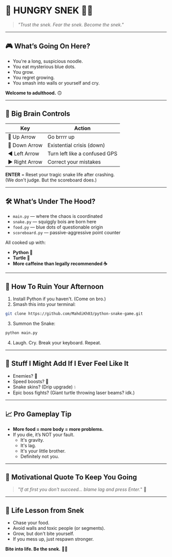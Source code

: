 
# 🐍 **HUNGRY SNEK** 🐢🍗  
> *"Trust the snek. Fear the snek. Become the snek."*  

---

## 🎮 **What’s Going On Here?**

- You're a long, suspicious noodle.
- You eat mysterious blue dots.
- You grow.
- You regret growing.
- You smash into walls or yourself and cry.

**Welcome to adulthood.** 🙃

---

## 🧠 **Big Brain Controls**

| Key        | Action                  |
|------------|--------------------------|
| 🔼 Up Arrow    | Go brrrr up |
| 🔽 Down Arrow  | Existential crisis (down) |
| ◀️ Left Arrow  | Turn left like a confused GPS |
| ▶️ Right Arrow | Correct your mistakes |

**ENTER** = Reset your tragic snake life after crashing.  
(We don't judge. But the scoreboard does.)

---

## 🛠️ **What’s Under The Hood?**

- `main.py` — where the chaos is coordinated  
- `snake.py` — squiggly bois are born here  
- `food.py` — blue dots of questionable origin  
- `scoreboard.py` — passive-aggressive point counter  

All cooked up with:
- **Python 🐍**
- **Turtle 🐢**
- **More caffeine than legally recommended ☕**

---

## 🧃 **How To Ruin Your Afternoon**

1. Install Python if you haven't. (Come on bro.)
2. Smash this into your terminal:

```bash
git clone https://github.com/MahdiKh03/python-snake-game.git
```

3. Summon the Snake:

```bash
python main.py
```

4. Laugh. Cry. Break your keyboard. Repeat.

---

## 🤡 **Stuff I Might Add If I Ever Feel Like It**

- Enemies? 🥷
- Speed boosts? 🚀
- Snake skins? (Drip upgrade) 💧
- Epic boss fights? (Giant turtle throwing laser beams? idk.)

---

## 📈 **Pro Gameplay Tip**

- **More food = more body = more problems.**
- If you die, it’s NOT your fault.
  - It's gravity.
  - It's lag.
  - It's your little brother.
  - Definitely not you.

---

## 📢 **Motivational Quote To Keep You Going**

> "*If at first you don't succeed... blame lag and press Enter.*" 🎯

---

## 🎉 **Life Lesson from Snek**

- Chase your food.
- Avoid walls and toxic people (or segments).
- Grow, but don't bite yourself.
- If you mess up, just respawn stronger.

**Bite into life. Be the snek.** 🐍✨

